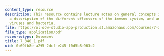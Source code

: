 ```yaml
---
content_type: resource
description: This resource contains lecture notes on general concepts in immunology,
  a description of the different effectors of the immune system, and an overview of
  viruses and bacteria.
file: https://ol-ocw-studio-app-production.s3.amazonaws.com/courses/7-340-under-the-radar-screen-how-bugs-trick-our-immune-defenses-spring-2007/0c69fb8ea2952dcfe245f0d5b8e963c2_7_340_1.pdf
file_type: application/pdf
resourcetype: Document
title: 7_340_1.pdf
uid: 0c69fb8e-a295-2dcf-e245-f0d5b8e963c2
---
```

